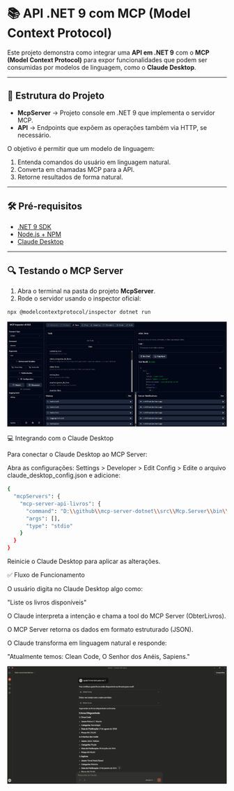 # 📚 API .NET 9 com MCP (Model Context Protocol)

Este projeto demonstra como integrar uma **API em .NET 9** com o **MCP (Model Context Protocol)** para expor funcionalidades que podem ser consumidas por modelos de linguagem, como o **Claude Desktop**.

---

## 🚀 Estrutura do Projeto

- **McpServer** → Projeto console em .NET 9 que implementa o servidor MCP.
- **API** → Endpoints que expõem as operações também via HTTP, se necessário.

O objetivo é permitir que um modelo de linguagem:
1. Entenda comandos do usuário em linguagem natural.
2. Converta em chamadas MCP para a API.
3. Retorne resultados de forma natural.

---

## 🛠️ Pré-requisitos

- [.NET 9 SDK](https://dotnet.microsoft.com/download/dotnet/9.0)
- [Node.js + NPM](https://nodejs.org/)
- [Claude Desktop](https://claude.ai/download)

---

## 🔍 Testando o MCP Server

1. Abra o terminal na pasta do projeto **McpServer**.
2. Rode o servidor usando o inspector oficial:

```bash
npx @modelcontextprotocol/inspector dotnet run
```

![inspector](docs/inspector.png)

💻 Integrando com o Claude Desktop

Para conectar o Claude Desktop ao MCP Server:

Abra as configurações: Settings > Developer > Edit Config > 
Edite o arquivo claude_desktop_config.json e adicione:
```bash
{
  "mcpServers": {
    "mcp-server-api-livros": {
      "command": "D:\\github\\mcp-server-dotnet\\src\\Mcp.Server\\bin\\Debug\\net9.0\\Mcp.Server.exe",
      "args": [],
      "type": "stdio"
    }
  }
}

```
Reinicie o Claude Desktop para aplicar as alterações.

✅ Fluxo de Funcionamento

O usuário digita no Claude Desktop algo como:

"Liste os livros disponíveis"

O Claude interpreta a intenção e chama a tool do MCP Server (ObterLivros).

O MCP Server retorna os dados em formato estruturado (JSON).

O Claude transforma em linguagem natural e responde:

"Atualmente temos: Clean Code, O Senhor dos Anéis, Sapiens."

![inspector](docs/claude-desktop.png)

